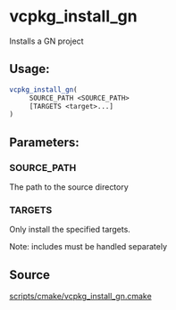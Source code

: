 # vcpkg_install_gn

Installs a GN project

## Usage:
```cmake
vcpkg_install_gn(
     SOURCE_PATH <SOURCE_PATH>
     [TARGETS <target>...]
)
```

## Parameters:
### SOURCE_PATH
The path to the source directory

### TARGETS
Only install the specified targets.

Note: includes must be handled separately

## Source
[scripts/cmake/vcpkg_install_gn.cmake](https://github.com/Microsoft/vcpkg/blob/master/scripts/cmake/vcpkg_install_gn.cmake)
